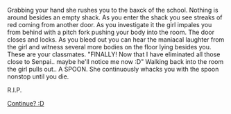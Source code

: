 Grabbing your hand she rushes you to the baxck of the school. Nothing is around besides an empty shack. As you enter the shack you see streaks of red coming from another door. As you investigate it the girl impales you from behind with a pitch fork pushing your body into the room. The door closes and locks. As you bleed out you can hear the maniacal laughter from the girl and witness several more bodies on the floor lying besides you. These are your classmates. "FINALLY! Now that I have eliminated all those close to Senpai.. maybe he'll notice me now :D" Walking back into the room the girl pulls out.. A SPOON. She continuously whacks you with the spoon nonstop until you die.

R.I.P.

[Continue? :D](end-page.md)
